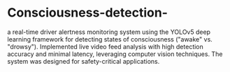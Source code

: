 # Consciousness-detection-
a real-time driver alertness monitoring system using the YOLOv5 deep learning framework for detecting states of consciousness ("awake" vs. "drowsy"). Implemented live video feed analysis with high detection accuracy and minimal latency, leveraging computer vision techniques. The system was designed for safety-critical applications.
